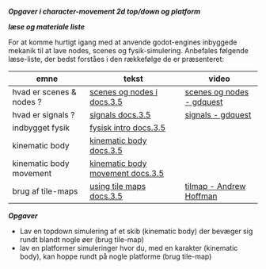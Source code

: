 ***Opgaver i character-movement 2d top/down og platform***


***læse og materiale liste***

For at komme hurtigt igang med at anvende godot-engines inbyggede mekanik til at lave nodes, scenes og fysik-simulering. Anbefales følgende læse-liste, der bedst forståes i den rækkefølge de er præsenteret:

| emne                     | tekst                                                                                                                    | video                                                                            |
|--------------------------|--------------------------------------------------------------------------------------------------------------------------|----------------------------------------------------------------------------------|
| hvad er scenes & nodes ? | [scenes og nodes i docs.3.5](https://docs.godotengine.org/en/3.5/getting_started/step_by_step/nodes_and_scenes.html)     | [scenes og nodes - gdquest](https://www.youtube.com/watch?v=y0QAvyv9Wbw&t=394s)  |
| hvad er signals ?        | [signals docs.3.5](https://docs.godotengine.org/en/3.5/getting_started/step_by_step/signals.html)                        | [signals - gdquest](https://www.youtube.com/watch?v=NK_SYVO7lMA&t=10s)           |
| indbygget fysik          | [fysisk intro docs.3.5](https://docs.godotengine.org/en/3.5/tutorials/physics/physics_introduction.html)                 |                                                                                  |
| kinematic body           | [kinematic body docs.3.5](https://docs.godotengine.org/en/3.5/tutorials/physics/kinematic_character_2d.html#)            |                                                                                  |
| kinematic body movement  | [kinematic body movement docs.3.5](https://docs.godotengine.org/en/3.5/tutorials/2d/2d_movement.html)                    |                                                                                  |
| brug af tile-maps        | [using tile maps docs.3.5](https://docs.godotengine.org/en/3.5/tutorials/2d/using_tilemaps.html)                         | [tilmap - Andrew Hoffman](https://www.youtube.com/watch?v=d5IyWAyk3T8&t=145s)    |


***Opgaver***

- Lav en topdown simulering af et skib (kinematic body) der bevæger sig rundt blandt nogle øer (brug tile-map)
- lav en platformer simuleringer hvor du, med en karakter (kinematic body), kan hoppe rundt på nogle platforme (brug tile-map)
